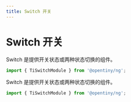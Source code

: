 ```yaml
---
title: Switch 开关
---
```

# Switch 开关

<div class="used-tiny">

Switch 是提供开关状态或两种状态切换的组件。&nbsp;&nbsp;

```typescript
import { TiSwitchModule } from '@opentiny/ng';
```

</div>

<div class="used-config">

Switch 是提供开关状态或两种状态切换的组件。&nbsp;&nbsp;

```typescript
import { TiSwitchModule } from '@opentiny/ng';
```
</div>
